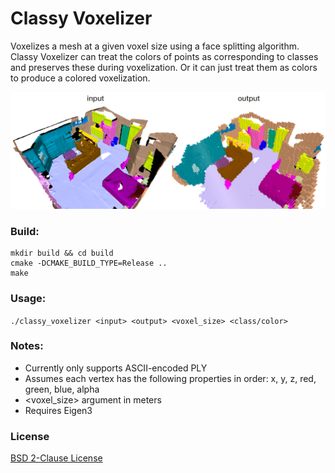 Classy Voxelizer
====
Voxelizes a mesh at a given voxel size using a face splitting algorithm. Classy Voxelizer can treat the colors of points as corresponding to classes and preserves these during voxelization. Or it can just treat them as colors to produce a colored voxelization.

![Teaser](img/teaser.png)

### Build:
```
mkdir build && cd build
cmake -DCMAKE_BUILD_TYPE=Release ..
make
```

### Usage:

`./classy_voxelizer <input> <output> <voxel_size> <class/color>`

### Notes:
* Currently only supports ASCII-encoded PLY
* Assumes each vertex has the following properties in order: x, y, z, red, green, blue, alpha
* <voxel_size> argument in meters
* Requires Eigen3


### License
[BSD 2-Clause License](LICENSE)